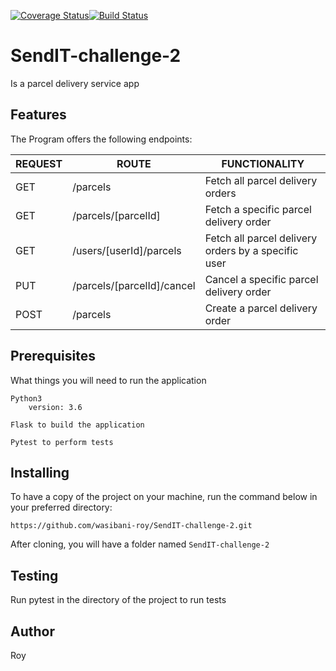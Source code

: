 [![Coverage Status](https://coveralls.io/repos/github/wasibani-roy/SendIT-challenge-2/badge.svg?branch=master)](https://coveralls.io/github/wasibani-roy/SendIT-challenge-2?branch=master)[![Build Status](https://travis-ci.org/wasibani-roy/SendIT-challenge-2.svg?branch=feature-make-parcel-order-%23161834974)](https://travis-ci.org/wasibani-roy/SendIT-challenge-2)
# SendIT-challenge-2
Is a parcel delivery service app

## Features
The Program offers the following endpoints:


  | REQUEST           | ROUTE                      | FUNCTIONALITY                                      |
  |-------------------|----------------------------|----------------------------------------------------|
  |  GET              | /parcels                   | Fetch all parcel delivery orders                   |
  |  GET              | /parcels/[parcelId]        | Fetch a specific parcel delivery order             |                     
  |  GET              | /users/[userId]/parcels    | Fetch all parcel delivery orders by a specific user|                  
  |  PUT              | /parcels/[parcelId]/cancel | Cancel a specific parcel delivery order            | 
  |  POST             | /parcels                   | Create a parcel delivery order                     | 


## Prerequisites
What things you will need to run the application

```
Python3
    version: 3.6
```
```
Flask to build the application
```
```
Pytest to perform tests
```

## Installing
To have a copy of the project on your machine, run the command below in your preferred directory:

``` 
https://github.com/wasibani-roy/SendIT-challenge-2.git
```
After cloning, you will have a folder named `SendIT-challenge-2`


## Testing
Run pytest in the directory of the project to run tests


## Author
Roy
